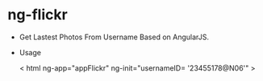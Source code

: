 ng-flickr
=========

* Get Lastest Photos From Username Based on AngularJS.

* Usage

  < html ng-app="appFlickr" ng-init="usernameID= '23455178@N06'" >